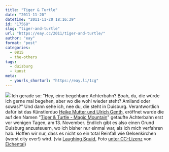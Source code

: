 ```yaml
---
title: "Tiger & Turtle"
date: "2011-11-20"
datetime: "2011-11-20 18:16:39"
id: "17568"
slug: "tiger-and-turtle"
url: "https://eay.cc/2011/tiger-and-turtle/"
author: "eay"
format: "post"
categories:
  - 0815
  - the-others
tags:
  - duisburg
  - kunst
meta:
  - yourls_shorturl: "https://eay.li/1cg"
---
```


![](https://eay.cc/uploads/2011/tigerandturtle.jpg) Ich gerade so: "Hey, eine begehbare Achterbahn? Boah, du, die würde ich gerne mal begehen, aber wo die wohl wieder steht? Amiland oder sowas?" Und dann sehe ich, nee du, die steht in Duisburg. Verantwortlich dafür ist das Künstlerduo [Heike Mutter und Ulrich Genth](http://www.phaenomedia.org), eröffnet wurde die auf den Namen "[Tiger & Turtle - Magic Mountain](http://www.phaenomedia.org/landmarkeaktuell-e.htm)" getaufte Achterbahn erst vor wenigen Tagen, am 13. November. Endlich gibt es also einen Grund Duisburg anzusteuern, wo ich bisher nur einmal war, als ich mich verfahren hab. Hoffen wir nur, dass es nicht so ein total Reinfall wie Gelsenkirchen (worst city ever!) wird. (via [Laughing Squid](http://laughingsquid.com/tiger-and-turtle-a-walkable-roller-coaster/), Foto [unter CC-Lizenz](http://creativecommons.org/licenses/by-nd/2.0/) von [Eichental](http://www.flickr.com/photos/photo64/6341133367/))
